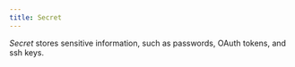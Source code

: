 ```yaml
---
title: Secret
---
```


*Secret* stores sensitive information, such as passwords, OAuth tokens, and ssh keys.